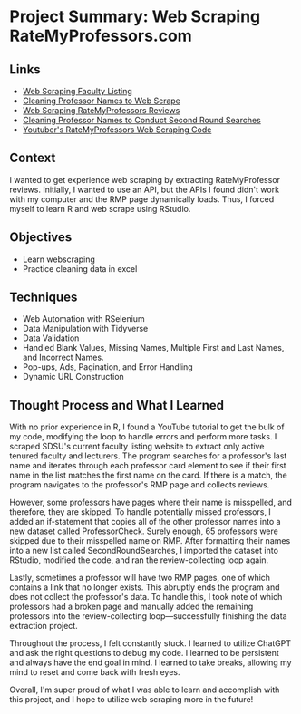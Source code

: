 # Project Summary: Web Scraping RateMyProfessors.com
## Links
- [Web Scraping Faculty Listing](https://github.com/JaydenPagsolingan/PortfolioProjects/blob/e3103e8920eea16c4c07c3c85dc1bd8f6e913583/R-Webscraping%20Faculty%20Listing.RMD)
- [Cleaning Professor Names to Web Scrape](https://github.com/JaydenPagsolingan/PortfolioProjects/blob/main/CleanedProfessorNames.xlsx)
- [Web Scraping RateMyProfessors Reviews](https://github.com/JaydenPagsolingan/PortfolioProjects/blob/main/R-Webscraping%20SDSU%20Ratemyprofessor%20Reviews.RMD)
- [Cleaning Professor Names to Conduct Second Round Searches](https://github.com/JaydenPagsolingan/PortfolioProjects/blob/main/SecondRoundSearches.xlsx)
- [Youtuber's RateMyProfessors Web Scraping Code](https://github.com/ggSamoora/TutorialsBySamoora/blob/main/rate_my_professor_script.Rmd)
## Context
I wanted to get experience web scraping by extracting RateMyProfessor reviews. Initially, I wanted to use an API, but the APIs I found didn't work with my computer and the RMP page dynamically loads. Thus, I forced myself to learn R and web scrape using RStudio. 
## Objectives
- Learn webscraping
- Practice cleaning data in excel
## Techniques
- Web Automation with RSelenium
- Data Manipulation with Tidyverse
- Data Validation
- Handled Blank Values, Missing Names, Multiple First and Last Names, and Incorrect Names.
- Pop-ups, Ads, Pagination, and Error Handling
- Dynamic URL Construction
## Thought Process and What I Learned
With no prior experience in R, I found a YouTube tutorial to get the bulk of my code, modifying the loop to handle errors and perform more tasks. I scraped SDSU's current faculty listing website to extract only active tenured faculty and lecturers. The program searches for a professor's last name and iterates through each professor card element to see if their first name in the list matches the first name on the card. If there is a match, the program navigates to the professor's RMP page and collects reviews.

However, some professors have pages where their name is misspelled, and therefore, they are skipped. To handle potentially missed professors, I added an if-statement that copies all of the other professor names into a new dataset called ProfessorCheck. Surely enough, 65 professors were skipped due to their misspelled name on RMP. After formatting their names into a new list called SecondRoundSearches, I imported the dataset into RStudio, modified the code, and ran the review-collecting loop again.

Lastly, sometimes a professor will have two RMP pages, one of which contains a link that no longer exists. This abruptly ends the program and does not collect the professor's data. To handle this, I took note of which professors had a broken page and manually added the remaining professors into the review-collecting loop—successfully finishing the data extraction project.

Throughout the process, I felt constantly stuck. I learned to utilize ChatGPT and ask the right questions to debug my code. I learned to be persistent and always have the end goal in mind. I learned to take breaks, allowing my mind to reset and come back with fresh eyes.

Overall, I'm super proud of what I was able to learn and accomplish with this project, and I hope to utilize web scraping more in the future!
